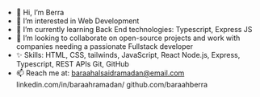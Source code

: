 - 👋 Hi, I’m Berra 
- 👀 I’m interested in Web Development
- 🌱 I’m currently learning Back End technologies: Typescript, Express JS
- 💞️ I’m looking to collaborate on open-source projects and work with companies needing a passionate Fullstack developer
- ✨ Skills:
  HTML, CSS, tailwinds, JavaScript, React
  Node.js, Express, Typescript, REST APIs
  Git, GitHub
- 📫 Reach me at:
baraahalsaidramadan@email.com
linkedin.com/in/baraahramadan/
github.com/baraahberra

<!---
baraah-berra/baraah-berra is a ✨ special ✨ repository because its `README.md` (this file) appears on your GitHub profile.
You can click the Preview link to take a look at your changes.
--->
